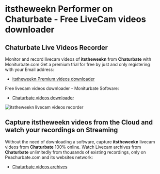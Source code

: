 # itstheweekn Performer on Chaturbate - Free LiveCam videos downloader

## Chaturbate Live Videos Recorder

Monitor and record livecam videos of **itstheweekn** from **Chaturbate** with Moniturbate.com
Get a premium trial for free by just and only registering with your Email address:
* [itstheweekn Premium videos downloader](https://moniturbate.com/request-demo-licence-key.html)

Free livecam videos downloader - Moniturbate Software:
* [Chaturbate videos downloader](https://moniturbate.com/moniturbate-download-software.html)

![itstheweekn livecam videos recorder](https://peachurnet.com/templates/moniturbate-software.png)


## Capture itstheweekn videos from the Cloud and watch your recordings on Streaming

Without the need of downloading a software, capture **itstheweekn** livecam videos from **Chaturbate** 100% online.
Watch Livecam archives from **Chaturbate** unlimitedly from thousands of existing recordings, only on Peachurbate.com and its websites network:
* [Chaturbate videos archives](https://peachurnet.com/)
